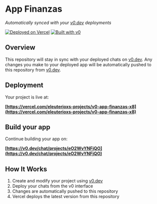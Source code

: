 # App Finanzas

*Automatically synced with your [v0.dev](https://v0.dev) deployments*

[![Deployed on Vercel](https://img.shields.io/badge/Deployed%20on-Vercel-black?style=for-the-badge&logo=vercel)](https://vercel.com/eleuterioxs-projects/v0-app-finanzas-x8)
[![Built with v0](https://img.shields.io/badge/Built%20with-v0.dev-black?style=for-the-badge)](https://v0.dev/chat/projects/eO2WvYNFjQO)

## Overview

This repository will stay in sync with your deployed chats on [v0.dev](https://v0.dev).
Any changes you make to your deployed app will be automatically pushed to this repository from [v0.dev](https://v0.dev).

## Deployment

Your project is live at:

**[https://vercel.com/eleuterioxs-projects/v0-app-finanzas-x8](https://vercel.com/eleuterioxs-projects/v0-app-finanzas-x8)**

## Build your app

Continue building your app on:

**[https://v0.dev/chat/projects/eO2WvYNFjQO](https://v0.dev/chat/projects/eO2WvYNFjQO)**

## How It Works

1. Create and modify your project using [v0.dev](https://v0.dev)
2. Deploy your chats from the v0 interface
3. Changes are automatically pushed to this repository
4. Vercel deploys the latest version from this repository